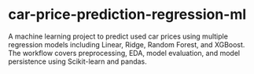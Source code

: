 # car-price-prediction-regression-ml
A machine learning project to predict used car prices using multiple regression models including Linear, Ridge, Random Forest, and XGBoost. The workflow covers preprocessing, EDA, model evaluation, and model persistence using Scikit-learn and pandas.
